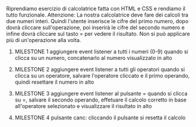 Riprendiamo esercizio di calcolatrice fatta con HTML e CSS e rendiamo il tutto funzionale.
Attenzione: La nostra calcolatrice deve fare dei calcoli tra due numeri interi. Quindi l'utente inserisce le cifre del primo numero, dopo dovrà cliccare sull'operazione, poi inserirà le cifre del secondo numero e infine dovrà cliccare sul tasto = per vedere il risultato. Non si può applicare più di un'operazione alla volta.

1. MILESTONE 1
aggiungere event listener a tutti i numeri (0-9)
quando si clicca su un numero, concatenarlo al numero visualizzato in alto

2. MILESTONE 2
aggiungere event listener a tutti gli operatori
quando si clicca su un operatore, salvare l'operatore cliccato e il primo operando, quindi resettare il numero in alto

3. MILESTONE 3
aggiungere event listener al pulsante =
quando si clicca su =, salvare il secondo operando, effetuare il calcolo corretto in base all'operatore selezionato e visualizzare il risultato in alto

4. MILESTONE 4
pulsante canc: cliccando il pulsante si resetta il calcolo